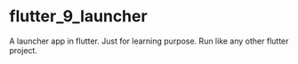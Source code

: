 # flutter_9_launcher

A launcher app in flutter. Just for learning purpose. Run like any other flutter project.